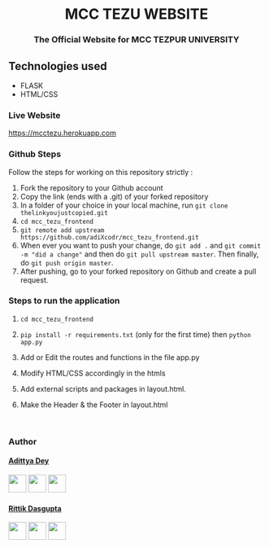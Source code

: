 <h1 align="center" >MCC TEZU WEBSITE</h1>
<h3 align="center">The Official Website for MCC TEZPUR UNIVERSITY</h3>

## Technologies used
* FLASK
* HTML/CSS

### Live Website
https://mcctezu.herokuapp.com


### Github Steps
Follow the steps for working on this repository strictly :
1. Fork the repository to your Github account
2. Copy the link (ends with a .git) of your forked repository
3. In a folder of your choice in your local machine, run `git clone thelinkyoujustcopied.git`
4. `cd mcc_tezu_frontend`
5. `git remote add upstream https://github.com/adiXcodr/mcc_tezu_frontend.git` 
6. When ever you want to push your change, do `git add .` and `git commit -m "did a change"` and then do `git pull upstream master`. Then finally, do `git push origin master`.
7. After pushing, go to your forked repository on Github and create a pull request.



### Steps to run the application

1. `cd mcc_tezu_frontend`
   
2. `pip install -r requirements.txt` (only for the first time) then `python app.py`

3. Add or Edit the routes and functions in the file app.py

4. Modify HTML/CSS accordingly in the htmls

5. Add external scripts and packages in layout.html. 

6. Make the Header & the Footer in layout.html


<br> 

### Author

#### [Adittya Dey](https://github.com/adiXcodr)

[<img src="https://image.flaticon.com/icons/svg/185/185964.svg" width="35" padding="10">](https://www.linkedin.com/in/adittya-dey-3966b916b/)
[<img src="https://image.flaticon.com/icons/svg/185/185981.svg" width="35" padding="10">](https://www.facebook.com/adittya.dey.3)
[<img src="https://image.flaticon.com/icons/svg/185/185985.svg" width="35" padding="10">](https://www.instagram.com/adixdey/)

#### [Rittik Dasgupta](https://github.com/hrk2023)

[<img src="https://image.flaticon.com/icons/svg/185/185964.svg" width="35" padding="10">](https://www.linkedin.com/in/rittik-dasgupta-a6820117a/)
[<img src="https://image.flaticon.com/icons/svg/185/185981.svg" width="35" padding="10">](https://www.facebook.com/hritick.dasgupta)
[<img src="https://image.flaticon.com/icons/svg/185/185985.svg" width="35" padding="10">](https://www.instagram.com/hritickdasgupta/)


